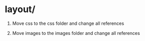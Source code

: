 # layout/

1. Move css to the css folder and change all references

2. Move images to the images folder and change all references
